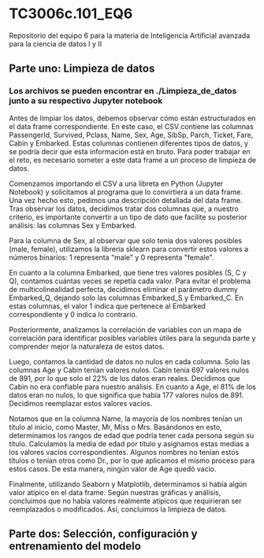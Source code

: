 # TC3006c.101_EQ6
Repositorio del equipo 6 para la materia de Inteligencia Artificial avanzada para la ciencia de datos I y II

## Parte uno: Limpieza de datos
### Los archivos se pueden encontrar en ./Limpieza_de_datos junto a su respectivo Jupyter notebook

Antes de limpiar los datos, debemos observar cómo están estructurados en el data frame correspondiente. En este caso, el CSV contiene las columnas PassengerId, Survived, Pclass, Name, Sex, Age, SibSp, Parch, Ticket, Fare, Cabin y Embarked. Estas columnas contienen diferentes tipos de datos, y se podría decir que esta información está en bruto. Para poder trabajar en el reto, es necesario someter a este data frame a un proceso de limpieza de datos.

Comenzamos importando el CSV a una libreta en Python (Jupyter Notebook) y solicitamos al programa que lo convirtiera a un data frame. Una vez hecho esto, pedimos una descripción detallada del data frame. Tras observar los datos, decidimos tratar dos columnas que, a nuestro criterio, es importante convertir a un tipo de dato que facilite su posterior análisis: las columnas Sex y Embarked.

Para la columna de Sex, al observar que solo tenía dos valores posibles (male, female), utilizamos la librería sklearn para convertir estos valores a números binarios: 1 representa "male" y 0 representa "female".

En cuanto a la columna Embarked, que tiene tres valores posibles (S, C y Q), contamos cuántas veces se repetía cada valor. Para evitar el problema de multicolinealidad perfecta, decidimos eliminar el parámetro dummy Embarked_Q, dejando solo las columnas Embarked_S y Embarked_C. En estas columnas, el valor 1 indica que pertenece al Embarked correspondiente y 0 indica lo contrario.

Posteriormente, analizamos la correlación de variables con un mapa de correlación para identificar posibles variables útiles para la segunda parte y comprender mejor la naturaleza de estos datos.

Luego, contamos la cantidad de datos no nulos en cada columna. Solo las columnas Age y Cabin tenían valores nulos. Cabin tenía 697 valores nulos de 891, por lo que solo el 22% de los datos eran reales. Decidimos que Cabin no era confiable para nuestro análisis. En cuanto a Age, el 81% de los datos eran no nulos, lo que significa que había 177 valores nulos de 891. Decidimos reemplazar estos valores vacíos.

Notamos que en la columna Name, la mayoría de los nombres tenían un título al inicio, como Master, Mr, Miss o Mrs. Basándonos en esto, determinamos los rangos de edad que podría tener cada persona según su título. Calculamos la media de edad por título y asignamos estas medias a los valores vacíos correspondientes. Algunos nombres no tenían estos títulos o tenían otros como Dr., por lo que aplicamos el mismo proceso para estos casos. De esta manera, ningún valor de Age quedó vacío.

Finalmente, utilizando Seaborn y Matplotlib, determinamos si había algún valor atípico en el data frame. Según nuestras gráficas y análisis, concluimos que no había valores realmente atípicos que requirieran ser reemplazados o modificados. Así, concluimos la limpieza de datos.

## Parte dos: Selección, configuración y entrenamiento del modelo
